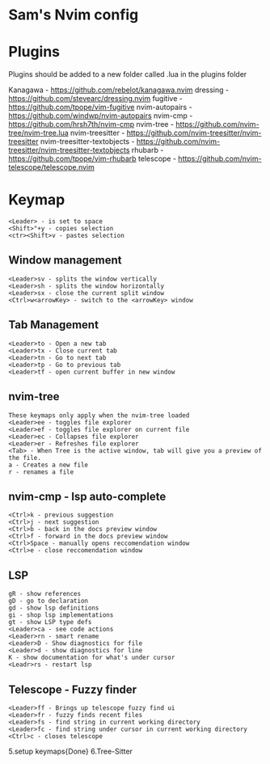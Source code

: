 # Sam's Nvim config

# Plugins
Plugins should be added to a new folder called <plugin-name>.lua in the plugins folder

Kanagawa - https://github.com/rebelot/kanagawa.nvim
dressing - https://github.com/stevearc/dressing.nvim
fugitive - https://github.com/tpope/vim-fugitive
nvim-autopairs - https://github.com/windwp/nvim-autopairs
nvim-cmp - https://github.com/hrsh7th/nvim-cmp
nvim-tree - https://github.com/nvim-tree/nvim-tree.lua
nvim-treesitter - https://github.com/nvim-treesitter/nvim-treesitter
nvim-treesitter-textobjects - https://github.com/nvim-treesitter/nvim-treesitter-textobjects
rhubarb - https://github.com/tpope/vim-rhubarb
telescope - https://github.com/nvim-telescope/telescope.nvim



# Keymap
```
<Leader> - is set to space
<Shift>"+y - copies selection
<ctr><Shift>v - pastes selection
```
## Window management
```
<Leader>sv - splits the window vertically
<Leader>sh - splits the window horizontally
<Leader>sx - close the current split window
<Ctrl>w<arrowKey> - switch to the <arrowKey> window
```
## Tab Management
```
<Leader>to - Open a new tab
<Leader>tx - Close current tab
<Leader>tn - Go to next tab 
<Leader>tp - Go to previous tab 
<Leader>tf - open current buffer in new window
```

## nvim-tree
```
These keymaps only apply when the nvim-tree loaded
<Leader>ee - toggles file explorer
<Leader>ef - toggles file explorer on current file 
<Leader>ec - Collapses file explorer
<Leader>er - Refreshes file explorer
<Tab> - When Tree is the active window, tab will give you a preview of the file.
a - Creates a new file
r - renames a file
```
## nvim-cmp - lsp auto-complete
```
<Ctrl>k - previous suggestion
<Ctrl>j - next suggestion
<Ctrl>b - back in the docs preview window
<Ctrl>f - forward in the docs preview window
<Ctrl>Space - manually opens reccomendation window
<Ctrl>e - close reccomendation window
```

## LSP
```
gR - show references
gD - go to declaration
gd - show lsp definitions
gi - shop lsp implementations
gt - show LSP type defs
<Leader>ca - see code actions 
<Leader>rn - smart rename 
<Leader>D - Show diagnostics for file 
<Leader>d - show diagnostics for line 
K - show documentation for what's under cursor
<Leadr>rs - restart lsp
```

## Telescope - Fuzzy finder
```
<Leader>ff - Brings up telescope fuzzy find ui
<Leader>fr - fuzzy finds recent files
<Leader>fs - find string in current working directory
<Leader>fc - find string under cursor in current working directory
<Ctrl>c - closes telescope
```


5.setup keymaps{Done}
6.Tree-Sitter
